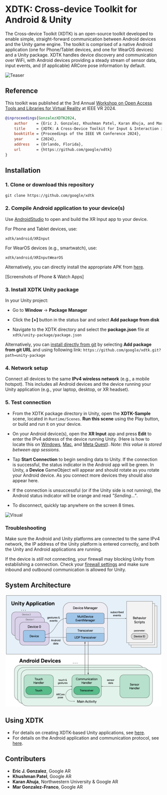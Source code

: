 # XDTK: Cross-device Toolkit for Android & Unity

The Cross-device Toolkit (XDTK) is an open-source toolkit developed to enable simple, straight-forward communication between Android devices and the Unity game engine. The toolkit is comprised of a native Android application (one for Phone/Tablet devices, and one for WearOS devices) and a Unity package. XDTK handles device discovery and communication over WiFi, with Android devices providing a steady stream of sensor data, input events, and (if applicable) ARCore pose information by default.

![Teaser](media/multidevice.gif)

## Reference

This toolkit was published at the 3rd Annual [Workshop on Open Access Tools and Libraries for Virtual Reality](https://openvrlab.github.io/) at IEEE VR 2024.

```bibtex
@inproceedings{GonzalezXDTK2024,
    author    = {Eric J. Gonzalez, Khushman Patel, Karan Ahuja, and Mar Gonzalez-Franco},
    title     = {XDTK: A Cross-Device Toolkit for Input & Interaction in XR},
    booktitle = {Proceedings of the IEEE VR Conference 2024},
    year      = {2024},
    address   = {Orlando, Florida},
    url       = {https://github.com/google/xdtk}
}
```

## Installation

### 1. Clone or download this repository

``` shell
git clone https://github.com/google/xdtk
```

### 2. Compile Android application to your device(s)
Use [AndroidStudio](https://developer.android.com/studio) to open and build the XR Input app to your device. 

For Phone and Tablet devices, use:
``` 
xdtk/android/XRInput
```

For WearOS devices (e.g., smartwatch), use:
``` 
xdtk/android/XRInputWearOS
```

Alternatively, you can directly install the appropriate APK from [here](android/apks).

[Screenshots of Phone & Watch Apps]

### 3. Install XDTK Unity package

In your Unity project:

* Go to **Window** → **Package Manager**

* Click the **[+]** button in the status bar and select **Add package from disk**

* Navigate to the XDTK directory and select the **package.json** file at `xdtk/unity-package/package.json `

Alternatively, you can [install directly from git](https://docs.unity3d.com/Manual/upm-ui-giturl.html) by selecting **Add package from git URL** and using following link: `https://github.com/google/xdtk.git?path=unity-package`

### 4. Network setup
Connect all devices to the same **IPv4 wireless network** (e.g., a mobile hotspot). This includes all Android devices and the device running your Unity application (e.g., your laptop, desktop, or XR headset).

### 5. Test connection
* From the XDTK package directory in Unity, open the **XDTK-Sample** scene, located in `Runtime/Scenes`. **Run this scene** using the Play button, or build and run it on your device.

* On your Android device(s), open the **XR Input** app and press **Edit** to enter the IPv4 address of the device running Unity. (Here is how to locate this on [Windows](https://support.microsoft.com/en-us/windows/find-your-ip-address-in-windows-f21a9bbc-c582-55cd-35e0-73431160a1b9), [Mac](https://www.security.org/vpn/find-mac-ip-address/), and [Meta Quest](https://multitechverse.com/how-to-check-oculus-quest-2-ip-address/)). *Note: this value is stored between app sessions.*

* Tap **Start Connection** to begin sending data to Unity. If the connection is successful, the status indicator in the Android app will be green. In Unity, a **Device** GameObject will appear and should rotate as you rotate your Android device. As you connect more devices they should also appear here. 

* If the connection is unsuccessful (or if the Unity side is not running), the Android status indicator will be orange and read *"Sending..."*.

* To disconnect, quickly tap anywhere on the screen 8 times.


![Visual](media/device-visual.gif)

### Troubleshooting
Make sure the Android and Unity platforms are connected to the same IPv4 network, the IP address of the Unity platform is entered correctly, and both the Unity and Android applications are running. 

If the device is *still* not connecting, your firewall may blocking Unity from establishing a connection. Check your [firewall settings](https://ozekisms.com/p_2615-how-to-allow-incoming-connections-in-windows-firewall.html) and make sure inbound and outbound communication is allowed for Unity.

## System Architecture

![System](media/system.png)

## Using XDTK
* For details on creating XDTK-based Unity applications, see [here](unity-package/README.md).
* For details on the Android application and communication protocol, see [here](android/README.md).

## Contributers

 - **Eric J. Gonzalez**, Google AR
 - **Khushman Patel**, Google AR
 - **Karan Ahuja**, Northwestern University & Google AR
 - **Mar Gonzalez-Franco**, Google AR


